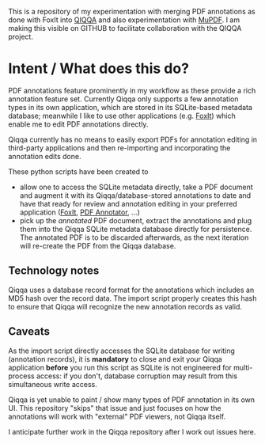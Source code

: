 This is a repository of my experimentation with merging PDF
annotations as done with FoxIt into
[QIQQA](https://github.com/jimmejardine/qiqqa-open-source) and also
experimentation with [MuPDF](https://github.com/ArtifexSoftware/mupdf).
I am making this visible on GITHUB to facilitate collaboration with
the QIQQA project.

# Intent / What does this do?

PDF annotations feature prominently in my workflow as these provide a
rich annotation feature set. Currently Qiqqa only supports a few
annotation types in its own application, which are stored in its
SQLite-based metadata database; meanwhile I like to use other
applications (e.g. [FoxIt](https://www.foxitsoftware.com/pdf-editor/))
which enable me to edit PDF annotations directly.

Qiqqa currently has no means to easily export PDFs for annotation
editing in third-party applications and then re-importing and
incorporating the annotation edits done.

These python scripts have been created to

- allow one to access the SQLite metadata directly, take a PDF
  document and augment it with its Qiqqa/database-stored annotations
  to date and have that ready for review and annotation editing in
  your preferred application
  ([FoxIt](https://www.foxitsoftware.com/pdf-editor/), [PDF
  Annotator](https://www.pdfannotator.com/en/), ...)
- pick up the *annotated* PDF document, extract the annotations and
  plug them into the Qiqqa SQLite metadata database directly for
  persistence. The annotated PDF is to be discarded afterwards, as the
  next iteration will re-create the PDF from the Qiqqa database.


## Technology notes



Qiqqa uses a database record format for the annotations which includes
an MD5 hash over the record data. The import script properly creates
this hash to ensure that Qiqqa will recognize the new annotation
records as valid.



## Caveats

As the import script directly accesses the SQLite database for writing
(annotation records), it is **mandatory** to close and exit your Qiqqa
application **before** you run this script as SQLite is not engineered
for multi-process access: if you don't, database corruption may result
from this simultaneous write access.

Qiqqa is yet unable to paint / show many types of PDF annotation in
its own UI.  This repository "skips" that issue and just focuses on
how the annotations will work with "external" PDF viewers, not Qiqqa
itself.

I anticipate further work in the Qiqqa repository after I work out
issues here.

